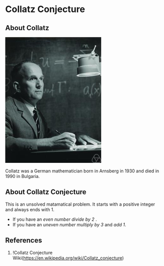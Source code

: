 # Collatz Conjecture

## About Collatz 
![Collatz](Lothar_Collatz.jpg)

Collatz was a German mathematician born in Arnsberg in 1930 and died in 1990 in Bulgaria. 

## About Collatz Conjecture 
This is an unsolved matamatical problem. It starts with a positive integer and always ends with 1. 

* If you have an *even number divide by 2* .
* If you have an *uneven number multiply by 3* and *add 1*.








## References  
1. !Collatz Conjecture Wiki(https://en.wikipedia.org/wiki/Collatz_conjecture)
